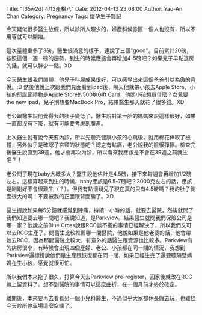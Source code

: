 Title: "[35w2d] 4/13產檢八"
Date: 2012-04-13 23:08:00
Author: Yao-An Chan
Category: Pregnancy
Tags: 懷孕生子雜記


<div class='post'>
今天疑似很多醫生放假，所以診所人超少的，婦產科候診區一個人也沒有，所以不用等就可以開始。<br /><br />這次量體重多了3磅，醫生很滿意的樣子，連說了三個"good"。目前累計20磅，按照這個一週一磅的趨勢，到生的時候應該會再增加4-5磅吧？如果兒子早點退房的話，就可以胖少一點。XD<br /><br />今天醫生跟我們閒聊，他兒子科展成果很好，可以感覺出來這個爸爸引以為傲的喜悅。:D 然後他說上次跟我們見面看到ipad後，隔天他就帶小孩去Apple Store，小孩的耶誕節禮物是Apple Store的500塊Gift Card，他問小孩想買什麼？女兒要the new ipad，兒子則想要MacBook Pro，結果醫生那天就花了很多錢。XD<br /><br />老公跟醫生說他覺得我的肚子變低了，醫生說對第一胎的媽媽來說這樣很好，如果一直都沒有下降，就有可能要考慮剖腹產。<br /><br />上次醫生就有說今天要內診，所以先聽完健康小孩的心跳後，就用棉花棒取了檢體，另外似乎是確認子宮頸的狀態吧？總之有點痛，老公說我的臉很猙獰。檢查完後醫生說直到39週，他才會再次內診，所以看來我應該是不會在39週之前就生吧？！<br /><br />老公問了現在baby大概多大？醫生說他估計是4.5磅，接下來每週會再增加1/2磅左右。這樣算起來到生的時候，baby應該是6.5-7磅吧？3000克左右的話，應該是剛剛好不會很難生（？）。但我有點懷疑兒子現在真的只有4.5磅嗎？我的肚子側面很大的啊！不要被我的正面跟背面騙了。XD<br /><br />醫生提說如果每5分鐘就感覺到陣痛，持續一小時的話，就要去醫院。然後就問了我們知道要去哪一間吧？我說知道，是Parkview。結果醫生就問我們保險公司是哪一家？他說之前Blue Cross說跟RCC談不攏的事情已經解決了，所以我們又可以去RCC生產了。問醫生比較推薦哪一間醫院，他說如果是他老婆的話，他會帶她去RCC，因為那間醫院比較大，有意外的話醫生跟資源也比較多。Parkview有的病房很小，有時候會出現四個產婦、老公、小孩都在同一間的情況，我想到Parkview還標榜說他們是生產跟恢復都在同一間，如果已經生完了還要聽隔壁媽媽在生小孩，感覺就很可怕。<br /><br />所以我們本來拖了很久，打算今天去Parkview pre-register，回家後就改在RCC線上留資料了。想不到醫院的事情可以這麼曲折，在一個月前才終於確定。<br /><br />離開後，本來要再去看看另一個小兒科醫生，不過似乎大家都休長假去玩，也難怪今天診所停車場這麼空曠了。<br /><br /></div>
